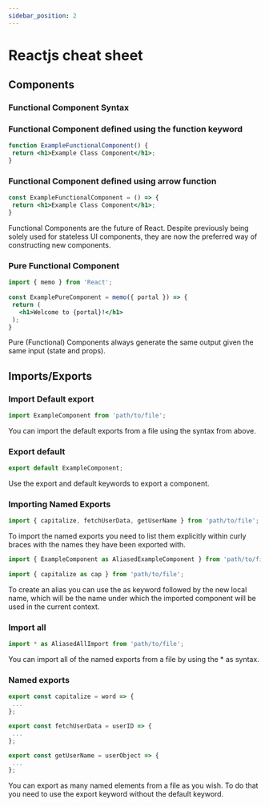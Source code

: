 ```yaml
---
sidebar_position: 2
---
```

# Reactjs cheat sheet

## Components

### Functional Component Syntax

### Functional Component defined using the function keyword
``` jsx
function ExampleFunctionalComponent() {
 return <h1>Example Class Component</h1>;
}
```

### Functional Component defined using arrow function
``` jsx
const ExampleFunctionalComponent = () => {
 return <h1>Example Class Component</h1>;
}
```

Functional Components are the future of React. Despite previously being solely used for stateless UI components, they are now the preferred way of constructing new components.

### Pure Functional Component
``` jsx 
import { memo } from 'React';
 
const ExamplePureComponent = memo({ portal }) => {
 return (
   <h1>Welcome to {portal}!</h1>
 );
}
```

Pure (Functional) Components always generate the same output given the same input (state and props).

## Imports/Exports

### Import Default export

```jsx
import ExampleComponent from 'path/to/file';
```

You can import the default exports from a file using the syntax from above.


### Export default
```jsx
export default ExampleComponent;
```

Use the export and default keywords to export a component.

### Importing Named Exports

```jsx
import { capitalize, fetchUserData, getUserName } from 'path/to/file';
```
To import the named exports you need to list them explicitly within curly braces with the names they have been exported with.

```jsx
import { ExampleComponent as AliasedExampleComponent } from 'path/to/file';
 
import { capitalize as cap } from 'path/to/file';
```
To create an alias you can use the as keyword followed by the new local name, which will be the name under which the imported component will be used in the current context.

### Import all

```jsx
import * as AliasedAllImport from 'path/to/file';
```

You can import all of the named exports from a file by using the * as syntax.
### Named exports

```jsx
export const capitalize = word => {
 ...
};

export const fetchUserData = userID => {
 ...
};

export const getUserName = userObject => {
 ...
};
```
You can export as many named elements from a file as you wish. To do that you need to use the export keyword without the default keyword.